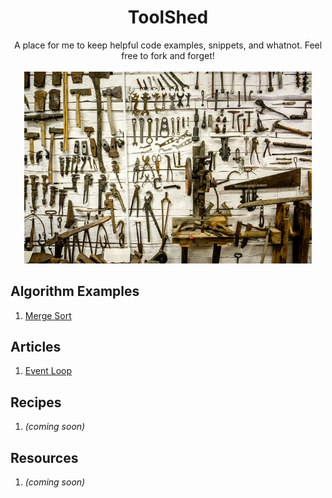 <div align="center">
<h1>ToolShed</h1>
<span>A place for me to keep helpful code examples, snippets, and whatnot. Feel free to fork and forget!</span>
<br />
<br />
<img width="460" src="tools.jpg">
</div>

## Algorithm Examples

1. [Merge Sort](algorithms/mergeSort/README.md)

## Articles

1. [Event Loop](articles/eventloop/README.md)

## Recipes

1. _(coming soon)_

## Resources

1. _(coming soon)_